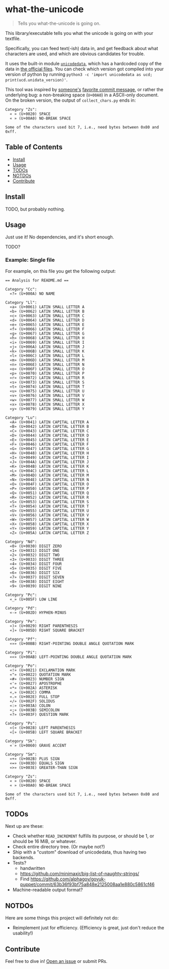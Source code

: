 # what-the-unicode

> Tells you what-the-unicode is going on.

This library/executable tells you what the unicode is going on with your textfile.

Specifically, you can feed text(-ish) data in,
and get feedback about what characters are used, and which are obvious candidates for trouble.

It uses the built-in module [`unicodedata`](https://docs.python.org/3/library/unicodedata.html),
which has a hardcoded copy of the data in [the official files](ftp://ftp.unicode.org/Public/).
You can check which version got compiled into your version of python by running `python3 -c 'import unicodedata as ucd; print(ucd.unidata_version)'`.

This tool was inspired by [someone's](https://www.reddit.com/r/programming/comments/djnp8k/my_favourite_git_commit/) [favorite commit message](https://fatbusinessman.com/2019/my-favourite-git-commit), or rather the underlying bug: a non-breaking space (`U+00A0`) in a ASCII-only document.
On the broken version, the output of `collect_chars.py` ends in:

    Category "Zs":
      « » (U+0020) SPACE
      « » (U+00A0) NO-BREAK SPACE

    Some of the characters used bit 7, i.e., need bytes between 0x80 and 0xff.

## Table of Contents

- [Install](#install)
- [Usage](#usage)
- [TODOs](#todos)
- [NOTDOs](#notdos)
- [Contribute](#contribute)

## Install

TODO, but probably nothing.

## Usage

Just use it!  No dependencies, and it's short enough.

TODO?

### Example: Single file

For example, on this file you get the following output:

    == Analysis for README.md ==

    Category "Cc":
      «?» (U+000A) NO NAME

    Category "Ll":
      «a» (U+0061) LATIN SMALL LETTER A
      «b» (U+0062) LATIN SMALL LETTER B
      «c» (U+0063) LATIN SMALL LETTER C
      «d» (U+0064) LATIN SMALL LETTER D
      «e» (U+0065) LATIN SMALL LETTER E
      «f» (U+0066) LATIN SMALL LETTER F
      «g» (U+0067) LATIN SMALL LETTER G
      «h» (U+0068) LATIN SMALL LETTER H
      «i» (U+0069) LATIN SMALL LETTER I
      «j» (U+006A) LATIN SMALL LETTER J
      «k» (U+006B) LATIN SMALL LETTER K
      «l» (U+006C) LATIN SMALL LETTER L
      «m» (U+006D) LATIN SMALL LETTER M
      «n» (U+006E) LATIN SMALL LETTER N
      «o» (U+006F) LATIN SMALL LETTER O
      «p» (U+0070) LATIN SMALL LETTER P
      «r» (U+0072) LATIN SMALL LETTER R
      «s» (U+0073) LATIN SMALL LETTER S
      «t» (U+0074) LATIN SMALL LETTER T
      «u» (U+0075) LATIN SMALL LETTER U
      «v» (U+0076) LATIN SMALL LETTER V
      «w» (U+0077) LATIN SMALL LETTER W
      «x» (U+0078) LATIN SMALL LETTER X
      «y» (U+0079) LATIN SMALL LETTER Y

    Category "Lu":
      «A» (U+0041) LATIN CAPITAL LETTER A
      «B» (U+0042) LATIN CAPITAL LETTER B
      «C» (U+0043) LATIN CAPITAL LETTER C
      «D» (U+0044) LATIN CAPITAL LETTER D
      «E» (U+0045) LATIN CAPITAL LETTER E
      «F» (U+0046) LATIN CAPITAL LETTER F
      «G» (U+0047) LATIN CAPITAL LETTER G
      «H» (U+0048) LATIN CAPITAL LETTER H
      «I» (U+0049) LATIN CAPITAL LETTER I
      «J» (U+004A) LATIN CAPITAL LETTER J
      «K» (U+004B) LATIN CAPITAL LETTER K
      «L» (U+004C) LATIN CAPITAL LETTER L
      «M» (U+004D) LATIN CAPITAL LETTER M
      «N» (U+004E) LATIN CAPITAL LETTER N
      «O» (U+004F) LATIN CAPITAL LETTER O
      «P» (U+0050) LATIN CAPITAL LETTER P
      «Q» (U+0051) LATIN CAPITAL LETTER Q
      «R» (U+0052) LATIN CAPITAL LETTER R
      «S» (U+0053) LATIN CAPITAL LETTER S
      «T» (U+0054) LATIN CAPITAL LETTER T
      «U» (U+0055) LATIN CAPITAL LETTER U
      «V» (U+0056) LATIN CAPITAL LETTER V
      «W» (U+0057) LATIN CAPITAL LETTER W
      «X» (U+0058) LATIN CAPITAL LETTER X
      «Y» (U+0059) LATIN CAPITAL LETTER Y
      «Z» (U+005A) LATIN CAPITAL LETTER Z

    Category "Nd":
      «0» (U+0030) DIGIT ZERO
      «1» (U+0031) DIGIT ONE
      «2» (U+0032) DIGIT TWO
      «3» (U+0033) DIGIT THREE
      «4» (U+0034) DIGIT FOUR
      «5» (U+0035) DIGIT FIVE
      «6» (U+0036) DIGIT SIX
      «7» (U+0037) DIGIT SEVEN
      «8» (U+0038) DIGIT EIGHT
      «9» (U+0039) DIGIT NINE

    Category "Pc":
      «_» (U+005F) LOW LINE

    Category "Pd":
      «-» (U+002D) HYPHEN-MINUS

    Category "Pe":
      «)» (U+0029) RIGHT PARENTHESIS
      «]» (U+005D) RIGHT SQUARE BRACKET

    Category "Pf":
      «»» (U+00BB) RIGHT-POINTING DOUBLE ANGLE QUOTATION MARK

    Category "Pi":
      ««» (U+00AB) LEFT-POINTING DOUBLE ANGLE QUOTATION MARK

    Category "Po":
      «!» (U+0021) EXCLAMATION MARK
      «"» (U+0022) QUOTATION MARK
      «#» (U+0023) NUMBER SIGN
      «'» (U+0027) APOSTROPHE
      «*» (U+002A) ASTERISK
      «,» (U+002C) COMMA
      «.» (U+002E) FULL STOP
      «/» (U+002F) SOLIDUS
      «:» (U+003A) COLON
      «;» (U+003B) SEMICOLON
      «?» (U+003F) QUESTION MARK

    Category "Ps":
      «(» (U+0028) LEFT PARENTHESIS
      «[» (U+005B) LEFT SQUARE BRACKET

    Category "Sk":
      «`» (U+0060) GRAVE ACCENT

    Category "Sm":
      «+» (U+002B) PLUS SIGN
      «=» (U+003D) EQUALS SIGN
      «>» (U+003E) GREATER-THAN SIGN

    Category "Zs":
      « » (U+0020) SPACE
      « » (U+00A0) NO-BREAK SPACE

    Some of the characters used bit 7, i.e., need bytes between 0x80 and 0xff.


## TODOs

Next up are these:
* Check whether `READ_INCREMENT` fulfills its purpose, or should be 1, or should be 16 MiB, or whatever.
* Check entire directory tree. (Or maybe not?)
* Ship with a "custom" download of unicodedata, thus having two backends.
* Tests?
  * handwritten
  * https://github.com/minimaxir/big-list-of-naughty-strings/
  * Find https://github.com/alphagov/govuk-puppet/commit/63b36f93bf75a848e2125008aa1e880c5861cf46
* Machine-readable output format?

## NOTDOs

Here are some things this project will definitely not do:
* Reimplement just for efficiency.  (Efficiency is great, just don't reduce the usability!)

## Contribute

Feel free to dive in! [Open an issue](https://github.com/BenWiederhake/what-the-unicode/issues/new) or submit PRs.

